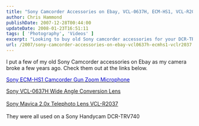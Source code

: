 ```yaml
---
title: "Sony Camcorder Accessories on Ebay, VCL-0637H, ECM-HS1, VCL-R2037"
author: Chris Hammond
publishDate: 2007-12-28T00:44:00
updateDate: 2008-01-23T16:51:11
tags: [ 'Photography', 'Videos' ]
excerpt: "Looking to buy old Sony camcorder accessories for your DCR-TRV740? Check out my listings on Ebay, including zoom microphone and wide angle/telephoto lenses."
url: /2007/sony-camcorder-accessories-on-ebay-vcl0637h-ecmhs1-vclr2037  # Use the generated URL with year
---
```

<P>I put a few of my old Sony Camcorder accessories on Ebay as my camera broke a few years ago. Check them out at the links below.</P> <P><A href="https://cgi.ebay.com/ws/eBayISAPI.dll?ViewItem&amp;item=150200056587"><FONT color=#0000cc>Sony ECM-HS1 Camcorder Gun Zoom Microphone</FONT></A></P> <DIV><A href="https://cgi.ebay.com/ws/eBayISAPI.dll?ViewItem&amp;rd=1&amp;item=150200063200&amp;ssPageName=STRK:MESE:IT&amp;ih=005">Sony VCL-0637H Wide Angle Conversion Lens</A></DIV> <DIV>&nbsp;</DIV> <DIV> <DIV><A href="https://cgi.ebay.com/ws/eBayISAPI.dll?ViewItem&amp;rd=1&amp;item=150200059319&amp;ssPageName=STRK:MESE:IT&amp;ih=005">Sony Mavica 2.0x Telephoto Lens VCL-R2037</A></DIV> <DIV>&nbsp;</DIV> <DIV>They were all used on a Sony Handycam DCR-TRV740 </DIV></DIV>

